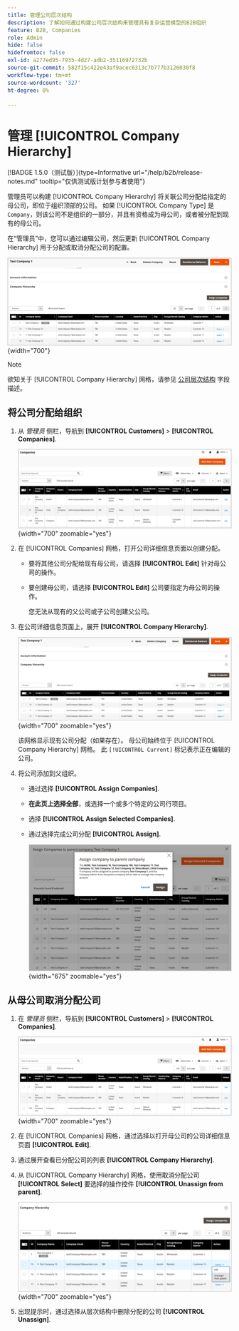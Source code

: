 ```yaml
---
title: 管理公司层次结构
description: 了解如何通过构建公司层次结构来管理具有复杂运营模型的B2B组织
feature: B2B, Companies
role: Admin
hide: false
hidefromtoc: false
exl-id: a277ed95-7935-4d27-adb2-35116972732b
source-git-commit: 582f15c422e43af9acec6313c7b777b3126030f8
workflow-type: tm+mt
source-wordcount: '327'
ht-degree: 0%

---
```


# 管理 [!UICONTROL Company Hierarchy]

[!BADGE 1.5.0（测试版）]{type=Informative url="/help/b2b/release-notes.md" tooltip="仅供测试版计划参与者使用"}

管理员可以构建 [!UICONTROL Company Hierarchy] 将关联公司分配给指定的母公司，即位于组织顶部的公司。 如果 [!UICONTROL Company Type] 是 `Company`，则该公司不是组织的一部分，并且有资格成为母公司，或者被分配到现有的母公司。

在“管理员”中，您可以通过编辑公司，然后更新 [!UICONTROL Company Hierarchy] 用于分配或取消分配公司的配置。

![公司层次结构网格](./assets/company-detail-hierarchy-current-flag.png){width="700"}

>[!NOTE]
>
>欲知关于 [!UICONTROL Company Hierarchy] 网格，请参见 [公司层次结构](account-company-create.md#company-hierarchy) 字段描述。

## 将公司分配给组织

1. 从 _管理员_ 侧栏，导航到 **[!UICONTROL Customers]** > **[!UICONTROL Companies]**.

   ![公司网格](./assets/companies-grid-view.png){width="700" zoomable="yes"}

1. 在 [!UICONTROL Companies] 网格，打开公司详细信息页面以创建分配。

   - 要将其他公司分配给现有母公司，请选择 **[!UICONTROL Edit]** 针对母公司的操作。
   - 要创建母公司，请选择 **[!UICONTROL Edit]** 公司要指定为母公司的操作。

     您无法从现有的父公司或子公司创建父公司。

1. 在公司详细信息页面上，展开 **[!UICONTROL Company Hierarchy]**.

   ![公司层次结构网格](./assets/company-detail-hierarchy-current-flag.png){width="700" zoomable="yes"}

   该网格显示现有公司分配（如果存在）。 母公司始终位于 [!UICONTROL Company Hierarchy] 网格。 此 `[!UICONTROL Current]` 标记表示正在编辑的公司。

1. 将公司添加到父组织。

   - 通过选择 **[!UICONTROL Assign Companies]**.

   - **在此页上选择全部**，或选择一个或多个特定的公司行项目。

   - 选择 **[!UICONTROL Assign Selected Companies]**.

   - 通过选择完成公司分配 **[!UICONTROL Assign]**.

     ![将公司分配给组织](./assets/assign-selected-companies-hierarchy.png){width="675" zoomable="yes"}

## 从母公司取消分配公司

1. 在 _管理员_ 侧栏，导航到 **[!UICONTROL Customers]** > **[!UICONTROL Companies]**.

   ![公司网格](./assets/companies-grid-view.png){width="700" zoomable="yes"}

1. 在 [!UICONTROL Companies] 网格，通过选择以打开母公司的公司详细信息页面 **[!UICONTROL Edit]**.

1. 通过展开查看已分配公司的列表 **[!UICONTROL Company Hierarchy]**.

1. 从 [!UICONTROL Company Hierarchy] 网格，使用取消分配公司 **[!UICONTROL Select]** 要选择的操作控件 **[!UICONTROL Unassign from parent]**.

   ![从父组织取消分配公司](./assets/company-hierarchy-grid-unassign.png){width="700" zoomable="yes"}

1. 出现提示时，通过选择从层次结构中删除分配的公司 **[!UICONTROL Unassign]**.

